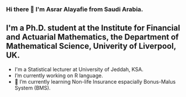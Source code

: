 ### Hi there 👋 I'm Asrar Alayafie from Saudi Arabia.
 ## I'm a Ph.D. student at the Institute for Financial and Actuarial Mathematics, the Department of Mathematical Science, Univerity of Liverpool, UK. 
- I'm a Statistical lecturer at University of Jeddah, KSA. 
- I’m currently working on R language.
- 🌱 I’m currently learning Non-life Insurance espacially Bonus-Malus System (BMS). 
<!--
**Asrar00/Asrar00** is a ✨ _special_ ✨ repository because its `README.md` (this file) appears on your GitHub profile.

Here are some ideas to get you started:

-  I’m currently working on R language.
- 🌱 I’m currently learning ...
- 👯 I’m looking to collaborate on ...
- 🤔 I’m looking for help with ...
- 💬 Ask me about ...
- 📫 How to reach me: ...
- 😄 Pronouns: ...
- ⚡ Fun fact: ...
-->
